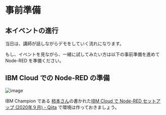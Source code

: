 # 事前準備

## 本イベントの進行

当日は、講師が話しながらデモをしていく流れになります。

もし、イベントを見ながら、一緒に試してみたい方は以下の事前準備を進めて Node-RED を準備ください。

## IBM Cloud での Node-RED の準備

![image](https://i.gyazo.com/4952e648ed52462f44f4577c555528a5.png)

IBM Champion である [柿本さん](https://twitter.com/Kakimoty_Field)の書かれた[IBM Cloud で Node\-RED セットアップ \(2020年９月\) \- Qiita](https://qiita.com/Kakimoty_Field/items/ed30531445cafcb30a63) で環境は作っておきましょう。

